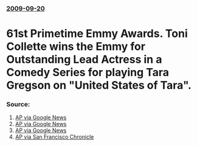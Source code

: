 ### [2009-09-20](/news/2009/09/20/index.md)

#  61st Primetime Emmy Awards. Toni Collette wins the Emmy for Outstanding Lead Actress in a Comedy Series for playing Tara Gregson on "United States of Tara". 




### Source:

1. [AP via Google News](http://www.google.com/hostednews/ap/article/ALeqM5gI11Yfjmko2nALepNs-3drv3PccQD9ARETQ00)
2. [AP via Google News](http://www.google.com/hostednews/ap/article/ALeqM5gdZYquCkhax758t3m92KQpgt3LKQD9ARCN2O1)
3. [AP via Google News](http://www.google.com/hostednews/ap/article/ALeqM5gdZYquCkhax758t3m92KQpgt3LKQD9ARCVVO0)
4. [AP via San Francisco Chronicle](http://www.sfgate.com/cgi-bin/article.cgi?f=/n/a/2009/09/20/entertainment/e180853D72.DTL)
